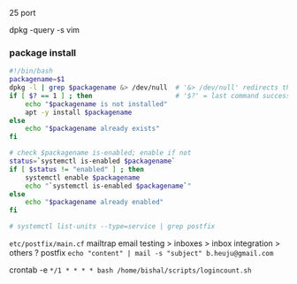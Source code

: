 25 port

dpkg -query -s vim

### package install

```bash
#!/bin/bash
packagename=$1
dpkg -l | grep $packagename &> /dev/null  # '&> /dev/null' redirects the o/p of cmd to null
if [ $? == 1 ] ; then                     # '$?' = last command success = 0, fail = 1
    echo "$packagename is not installed"
    apt -y install $packagename
else
    echo "$packagename already exists"
fi

# check $packagename is-enabled; enable if not
status=`systemctl is-enabled $packagename`
if [ $status != "enabled" ] ; then
    systemctl enable $packagename
    echo "`systemctl is-enabled $packagename`"
else
    echo "$packagename already enabled"
fi

# systemctl list-units --type=service | grep postfix
```

`etc/postfix/main.cf`
mailtrap email testing > inboxes > inbox integration > others ? postfix
`echo "content" | mail -s "subject" b.heuju@gmail.com`

crontab -e
`*/1 * * * * bash /home/bishal/scripts/logincount.sh`
